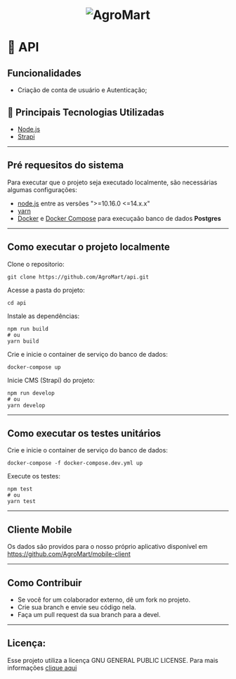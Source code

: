<h1 align="center">
  <img alt="AgroMart" title="AgroMart" src="https://raw.githubusercontent.com/Hackathon-FGA-2020/Desafio-3-Grupo-6-mobile/master/src/assets/images/logo_0.5.png"/>
</h1>

# 🌱 API

## Funcionalidades
- Criação de conta de usuário e Autenticação;

## :rocket: Principais Tecnologias Utilizadas

- [Node.js](https://nodejs.org/en/)
- [Strapi](https://github.com/strapi/strapi)

---
## Pré requesitos do sistema
Para executar que o projeto seja executado localmente, são necessárias algumas configurações:
- [node.js](https://nodejs.org/en/) entre as versões ">=10.16.0 <=14.x.x"
- [yarn](https://yarnpkg.com/getting-started/install)
-  [Docker](https://docs.docker.com/engine/installation/) e [Docker Compose](https://docs.docker.com/compose/install/) para execuçaão banco de dados **Postgres**

---
## Como executar o projeto localmente

Clone o repositorio:

```
git clone https://github.com/AgroMart/api.git
```

Acesse a pasta do projeto:

```
cd api
```

Instale as dependências:

```
npm run build
# ou
yarn build
```

Crie e inicie o container de serviço do banco de dados:

```
docker-compose up
```

Inicie CMS (Strapi) do projeto:

```
npm run develop
# ou
yarn develop
```
---
## Como executar os testes unitários

Crie e inicie o container de serviço do banco de dados:

```
docker-compose -f docker-compose.dev.yml up
```

Execute os testes:

```
npm test
# ou
yarn test
```

---
## Cliente Mobile

Os dados são providos para o nosso próprio aplicativo disponível em https://github.com/AgroMart/mobile-client

---

## Como Contribuir

- Se você for um colaborador externo, dê um fork no projeto.
- Crie sua branch e envie seu código nela.
- Faça um pull request da sua branch para a devel.

---

## Licença:

Esse projeto utiliza a licença GNU GENERAL PUBLIC LICENSE. Para mais informações [clique aqui](https://github.com/AgroMart/api/blob/master/LICENSE)
